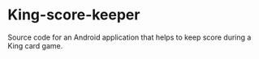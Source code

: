 # King-score-keeper
Source code for an Android application that helps to keep score during a King card game.
